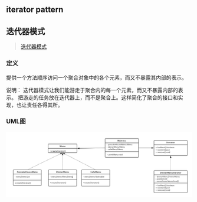 ## iterator pattern
## 迭代器模式
> [迭代器模式](http://note.youdao.com/)

### 定义
提供一个方法顺序访问一个聚合对象中的各个元素，而又不暴露其内部的表示。

说明：
迭代器模式让我们能游走于聚合内的每一个元素，而又不暴露内部的表示。
把游走的任务放在迭代器上，而不是聚合上。这样简化了聚合的接口和实现，也让责任各得其所。

### UML图

![迭代器模式](https://github.com/yuechang/picture/blob/master/desginpattern/iterator-pattern.png)
